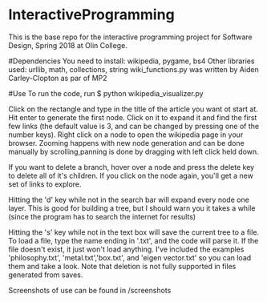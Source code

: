 # InteractiveProgramming
This is the base repo for the interactive programming project for Software Design, Spring 2018 at Olin College.

#Dependencies
You need to install: wikipedia, pygame, bs4
Other libraries used: urllib, math, collections, string
wiki_functions.py was written by Aiden Carley-Clopton as par of MP2

#Use
To run the code, run $ python wikipedia_visualizer.py

Click on the rectangle and type in the title of the article you want ot start at.
Hit enter to generate the first node. Click on it to expand it and find the first
few links (the default value is 3, and can be changed by pressing one of the number
keys). Right click on a node to open the wikipedia page in your browser. Zooming
happens with new node generation and can be done manually by scrolling,panning is
 done by dragging with left click held down.

If you want to delete a branch, hover over a node and press the delete key to delete
all of it's children. If you click on the node again, you'll get a new set of links
to explore.

Hitting the 'd' key while not in the search bar will expand every node one layer.
This is good for building a tree, but I should warn you it takes a while (since
the program has to search the internet for results)

Hitting the 's' key while not in the text box will save the current tree to a file.
To load a file, type the name ending in '.txt', and the code will parse it. If the file
doesn't exist, it just won't load anything. I've included the examples 'philosophy.txt',
'metal.txt','box.txt', and 'eigen vector.txt' so you can load them and take a look.
Note that deletion is not fully supported in files generated from saves.

Screenshots of use can be found in /screenshots
